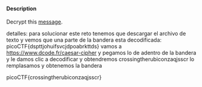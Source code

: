
#### Description

Decrypt this [message](https://jupiter.challenges.picoctf.org/static/6385b895dcb30c74dbd1f0ea271e3563/ciphertext).

detalles: para solucionar este reto tenemos que descargar el archivo de texto y vemos que una parte de la bandera esta decodificada: 
picoCTF{dspttjohuifsvcjdpoabrkttds} 
vamos a https://www.dcode.fr/caesar-cipher y pegamos lo de adentro de la bandera y le damos clic a decodificar y obtendremos 
crossingtherubiconzaqjsscr lo remplasamos y obtenemos la bandera 


picoCTF{crossingtherubiconzaqjsscr}